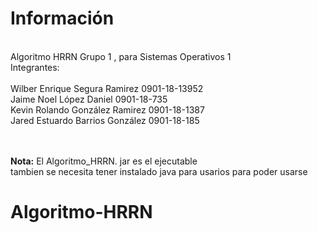 # Información

<br>Algoritmo HRRN Grupo 1 , para Sistemas Operativos 1
<br>Integrantes:</br>
<br>Wilber Enrique Segura Ramirez 0901-18-13952
<br>Jaime Noel López Daniel 0901-18-735
<br>Kevin Rolando González Ramirez 0901-18-1387
<br>Jared Estuardo Barrios González 0901-18-185
<br></br>

<br><b>Nota:</b> El Algoritmo_HRRN. jar es el ejecutable<br> tambien se necesita tener instalado java para usarios para poder usarse

# Algoritmo-HRRN
